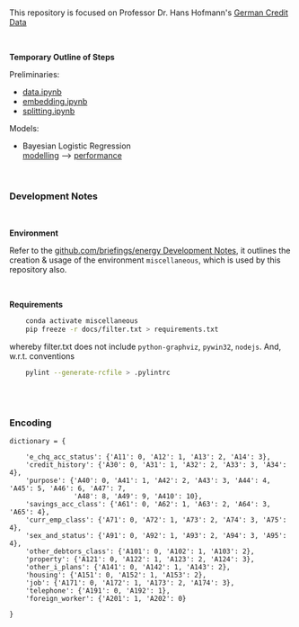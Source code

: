 <br>

This repository is focused on Professor Dr. Hans Hofmann's [German Credit Data](https://archive.ics.uci.edu/ml/datasets/Statlog+%28German+Credit+Data%29)

<br>

**Temporary Outline of Steps**

Preliminaries:
* [data.ipynb](https://colab.research.google.com/github/exhypotheses/risk/blob/develop/notebooks/data.ipynb)
* [embedding.ipynb](https://colab.research.google.com/github/exhypotheses/risk/blob/develop/notebooks/embedding.ipynb)
* [splitting.ipynb](https://colab.research.google.com/github/exhypotheses/risk/blob/develop/notebooks/splitting.ipynb)

Models:
* Bayesian Logistic Regression<br>[modelling](https://colab.research.google.com/github/exhypotheses/risk/blob/develop/notebooks/logistic.ipynb) ⟶ [performance](https://colab.research.google.com/github/exhypotheses/risk/blob/develop/notebooks/performance.ipynb)

<br>

### Development Notes

<br>

**Environment**

Refer to the [github.com/briefings/energy Development Notes](https://github.com/briefings/energy#development-notes), it outlines the
creation & usage of the environment `miscellaneous`, which is used by this repository also.

<br>

**Requirements**

```bash
    conda activate miscellaneous
    pip freeze -r docs/filter.txt > requirements.txt
```

whereby filter.txt does not include `python-graphviz`, `pywin32`, `nodejs`.  And, w.r.t. conventions

```bash
    pylint --generate-rcfile > .pylintrc
```

<br>
<br>

### Encoding

  `dictionary = {`

        'e_chq_acc_status': {'A11': 0, 'A12': 1, 'A13': 2, 'A14': 3},    
        'credit_history': {'A30': 0, 'A31': 1, 'A32': 2, 'A33': 3, 'A34': 4},
        'purpose': {'A40': 0, 'A41': 1, 'A42': 2, 'A43': 3, 'A44': 4, 'A45': 5, 'A46': 6, 'A47': 7,
                    'A48': 8, 'A49': 9, 'A410': 10},    
        'savings_acc_class': {'A61': 0, 'A62': 1, 'A63': 2, 'A64': 3, 'A65': 4},    
        'curr_emp_class': {'A71': 0, 'A72': 1, 'A73': 2, 'A74': 3, 'A75': 4},    
        'sex_and_status': {'A91': 0, 'A92': 1, 'A93': 2, 'A94': 3, 'A95': 4},    
        'other_debtors_class': {'A101': 0, 'A102': 1, 'A103': 2},    
        'property': {'A121': 0, 'A122': 1, 'A123': 2, 'A124': 3},    
        'other_i_plans': {'A141': 0, 'A142': 1, 'A143': 2},    
        'housing': {'A151': 0, 'A152': 1, 'A153': 2},    
        'job': {'A171': 0, 'A172': 1, 'A173': 2, 'A174': 3},    
        'telephone': {'A191': 0, 'A192': 1},    
        'foreign_worker': {'A201': 1, 'A202': 0}

  `}`
